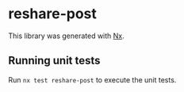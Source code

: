 # reshare-post

This library was generated with [Nx](https://nx.dev).

## Running unit tests

Run `nx test reshare-post` to execute the unit tests.
